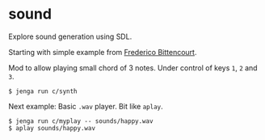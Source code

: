 # sound

Explore sound generation using SDL.

Starting with simple example from [Frederico Bittencourt](https://blog.fredrb.com/2023/08/08/audio-programming-note-sdl).

Mod to allow playing small chord of 3 notes. Under control of keys `1`, `2` and `3`.
```
$ jenga run c/synth
```

Next example: Basic `.wav` player. Bit like `aplay`.
```
$ jenga run c/myplay -- sounds/happy.wav
$ aplay sounds/happy.wav
```
